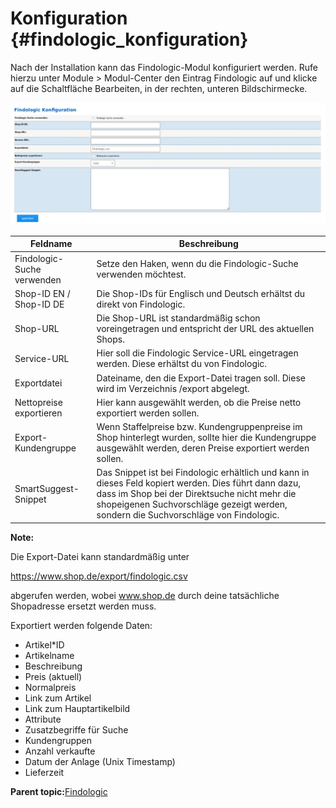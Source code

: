 # Konfiguration {#findologic_konfiguration}

Nach der Installation kann das Findologic-Modul konfiguriert werden. Rufe hierzu unter Module \> Modul-Center den Eintrag Findologic auf und klicke auf die Schaltfläche Bearbeiten, in der rechten, unteren Bildschirmecke.

![](Bilder/findologic/findologic_konfiguration.png "Konfigurationsseite des Findologic-Moduls")

|Feldname|Beschreibung|
|--------|------------|
|Findologic-Suche verwenden|Setze den Haken, wenn du die Findologic-Suche verwenden möchtest.|
|Shop-ID EN / Shop-ID DE|Die Shop-IDs für Englisch und Deutsch erhältst du direkt von Findologic.|
|Shop-URL|Die Shop-URL ist standardmäßig schon voreingetragen und entspricht der URL des aktuellen Shops.|
|Service-URL|Hier soll die Findologic Service-URL eingetragen werden. Diese erhältst du von Findologic.|
|Exportdatei|Dateiname, den die Export-Datei tragen soll. Diese wird im Verzeichnis /export abgelegt.|
|Nettopreise exportieren|Hier kann ausgewählt werden, ob die Preise netto exportiert werden sollen.|
|Export-Kundengruppe|Wenn Staffelpreise bzw. Kundengruppenpreise im Shop hinterlegt wurden, sollte hier die Kundengruppe ausgewählt werden, deren Preise exportiert werden sollen.|
|SmartSuggest-Snippet|Das Snippet ist bei Findologic erhältlich und kann in dieses Feld kopiert werden. Dies führt dann dazu, dass im Shop bei der Direktsuche nicht mehr die shopeigenen Suchvorschläge gezeigt werden, sondern die Suchvorschläge von Findologic.|

**Note:**

Die Export-Datei kann standardmäßig unter

https://www.shop.de/export/findologic.csv

abgerufen werden, wobei www.shop.de durch deine tatsächliche Shopadresse ersetzt werden muss.

Exportiert werden folgende Daten:

-   Artikel\*ID
-   Artikelname
-   Beschreibung
-   Preis \(aktuell\)
-   Normalpreis
-   Link zum Artikel
-   Link zum Hauptartikelbild
-   Attribute
-   Zusatzbegriffe für Suche
-   Kundengruppen
-   Anzahl verkaufte
-   Datum der Anlage \(Unix Timestamp\)
-   Lieferzeit

**Parent topic:**[Findologic](7_4_7_Findologic.md)

